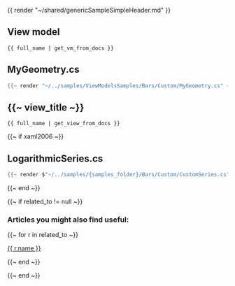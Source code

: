 {{ render "~/shared/genericSampleSimpleHeader.md" }}

## View model

```
{{ full_name | get_vm_from_docs }}
```

## MyGeometry.cs

```csharp
{{~ render "~/../samples/ViewModelsSamples/Bars/Custom/MyGeometry.cs" ~}}
```

## {{~ view_title ~}}

```
{{ full_name | get_view_from_docs }}
```

{{~ if xaml2006 ~}}
## LogarithmicSeries.cs

```csharp
{{~ render $"~/../samples/{samples_folder}/Bars/Custom/CustomSeries.cs" ~}}
```
{{~ end ~}}

{{~ if related_to != null ~}}

### Articles you might also find useful:

{{~ for r in related_to ~}}

<div>
<a href="{{ compile this r.url }}">
{{ r.name }}
</a>
</div>

{{~ end ~}}

{{~ end ~}}